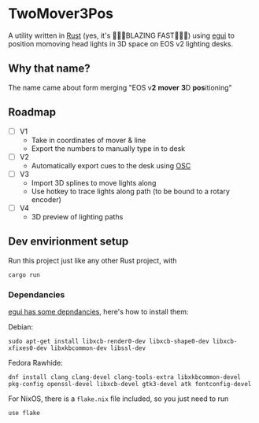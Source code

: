 # TwoMover3Pos

A utility written in [Rust](https://www.rust-lang.org/) (yes, it's 🚀🚀🚀BLAZING FAST🚀🚀🚀) using [egui](https://www.egui.rs/) to position momoving head lights in 3D space on EOS v2 lighting desks.


## Why that name?
The name came about form merging "EOS v**2** **mover** **3**D **pos**itioning"

## Roadmap
- [ ] V1
  - Take in coordinates of mover & line
  - Export the numbers to manually type in to desk
- [ ] V2
  - Automatically export cues to the desk using [OSC](https://en.wikipedia.org/wiki/Open_Sound_Control)
- [ ] V3
  - Import 3D splines to move lights along
  - Use hotkey to trace lights along path (to be bound to a rotary encoder)
- [ ] V4
  - 3D preview of lighting paths
## Dev envirionment setup

Run this project just like any other Rust project, with
```
cargo run
```

### Dependancies
[egui has some depndancies](https://github.com/emilk/egui?tab=readme-ov-file#demo), here's how to install them:

Debian:
```
sudo apt-get install libxcb-render0-dev libxcb-shape0-dev libxcb-xfixes0-dev libxkbcommon-dev libssl-dev
```

Fedora Rawhide:

```
dnf install clang clang-devel clang-tools-extra libxkbcommon-devel pkg-config openssl-devel libxcb-devel gtk3-devel atk fontconfig-devel
```

For NixOS, there is a `flake.nix` file included, so you just need to run
```
use flake
```
